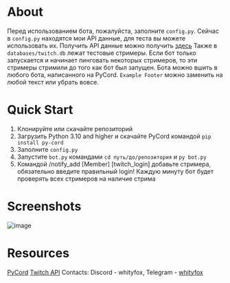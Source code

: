 # About
Перед использованием бота, пожалуйста, заполните `config.py`. Сейчас в `config.py` находятся мои API данные, для теста вы можете использовать их.
Получить API данные можно получить [здесь](https://dev.twitch.tv/console)
Также в `databases/twitch.db` лежат тестовые стримеры.
Если бот только запускается и начинает пинговать некоторых стримеров, то эти стримеры стримили до того как бот был запущен.
Бота можно вшить в любого бота, написанного на PyCord.
`Example Footer` можно заменить на любой текст или убрать вовсе. 

# Quick Start
1. Клонируйте или скачайте репозиторий
2. Загрузить Python 3.10 and higher и скачайте PyCord командой `pip install py-cord`
3. Заполните `config.py`
4. Запустите `bot.py` командами `cd путь/до/репозитория` и `py bot.py`
5. Командой /notify_add [Member] [twitch_login] добавьте стримера, обязательно введите правильный login!
Каждую минуту бот будет проверять всех стримеров на наличие стрима

# Screenshots
![image](https://github.com/WhityFoxx/TwitchNotifier/assets/114806459/af1f44e1-c37d-4915-9f80-f2de6b37e67c)

# Resources
[PyCord](https://pycord.dev) [Twitch API](https://dev.twitch.tv/docs/api/) 
Contacts: Discord - whityfox, Telegram - [whityfox](https://t.me/whityfox)

